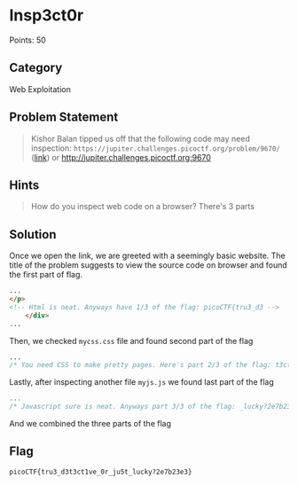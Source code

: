 # Insp3ct0r
Points: 50
## Category
Web Exploitation
## Problem Statement
> Kishor Balan tipped us off that the following code may need inspection: `https://jupiter.challenges.picoctf.org/problem/9670/` ([link](https://jupiter.challenges.picoctf.org/problem/9670/)) or http://jupiter.challenges.picoctf.org:9670
## Hints
> How do you inspect web code on a browser?
> There's 3 parts
## Solution
Once we open the link, we are greeted with a seemingly basic website. The title of the problem suggests to view the source code on browser and found the first part of flag.
```html
...
</p>
<!-- Html is neat. Anyways have 1/3 of the flag: picoCTF{tru3_d3 -->
    </div>
...
```
Then, we checked `mycss.css` file and found second part of the flag
```css
...
/* You need CSS to make pretty pages. Here's part 2/3 of the flag: t3ct1ve_0r_ju5t */
```
Lastly, after inspecting another file `myjs.js` we found last part of the flag
```js
...
/* Javascript sure is neat. Anyways part 3/3 of the flag: _lucky?2e7b23e3} */
```
And we combined the three parts of the flag
## Flag
`picoCTF{tru3_d3t3ct1ve_0r_ju5t_lucky?2e7b23e3}`
